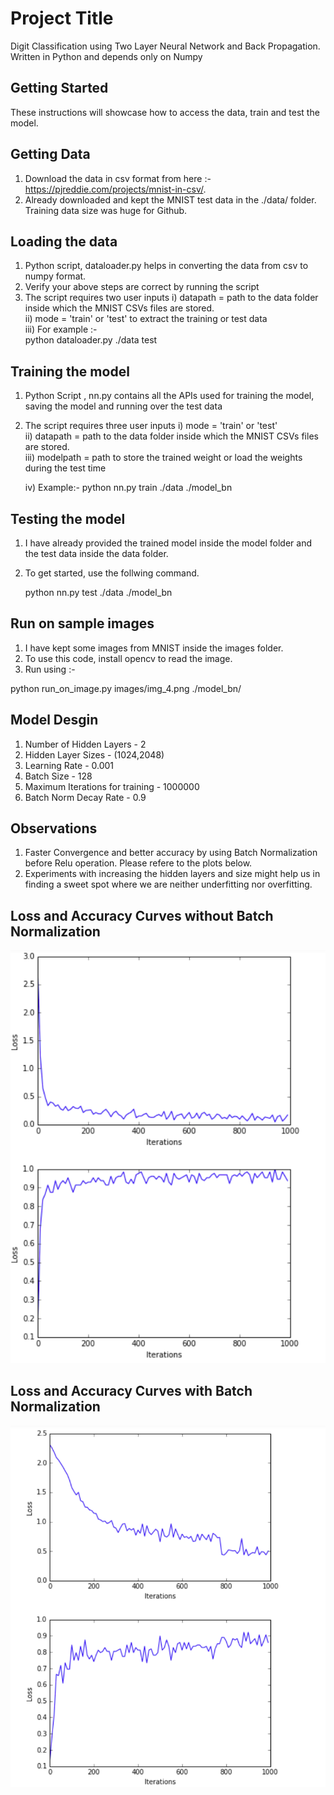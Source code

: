 # Project Title
Digit Classification using Two Layer Neural Network and Back Propagation. Written in Python and depends only on Numpy

## Getting Started
These instructions will showcase how to access the data, train and test the model.

## Getting Data
1) Download the data in csv format from here :- https://pjreddie.com/projects/mnist-in-csv/.
2) Already downloaded and kept the MNIST test data in the ./data/ folder. Training data size was huge for Github.

## Loading the data
1) Python script, dataloader.py helps in converting the data from csv to numpy format.
2) Verify your above steps are correct by running the script
3) The script requires two user inputs
  i) datapath = path to the data folder inside which the MNIST CSVs files are stored. <br />
  ii) mode = 'train' or 'test' to extract the training or test data<br />
  iii) For example :-<br />
       python dataloader.py ./data test<br />
 
## Training the model
1) Python Script , nn.py contains all the APIs used for training the model, saving the model and running over the test data
2) The script requires three user inputs
    i)   mode = 'train' or 'test' <br />
    ii)  datapath = path to the data folder inside which the MNIST CSVs files are stored. <br />
    iii) modelpath = path to store the trained weight or load the weights during the test time <br />
    
    iv) Example:-
        python nn.py train ./data ./model_bn

## Testing the model
1) I have already provided the trained model inside the model folder and the test data inside the data folder.
2) To get started, use the follwing command.

    python nn.py test ./data ./model_bn
    
## Run on sample images
1) I have kept some images from MNIST inside the images folder.
2) To use this code, install opencv to read the image.
3) Run using :-

  python run_on_image.py images/img_4.png ./model_bn/
    
## Model Desgin
1) Number of Hidden Layers - 2
2) Hidden Layer Sizes - (1024,2048)
3) Learning Rate - 0.001
4) Batch Size - 128
5) Maximum Iterations for training - 1000000
6) Batch Norm Decay Rate - 0.9

## Observations
1) Faster Convergence and better accuracy by using Batch Normalization before Relu operation. Please refere to the plots below.
2) Experiments with increasing the hidden layers and size might help us in finding a sweet spot where we are neither underfitting nor overfitting.


## Loss and Accuracy Curves without Batch Normalization
![](figs/with_bn.png)

## Loss and Accuracy Curves with Batch Normalization
![](figs/without_bn.png)

